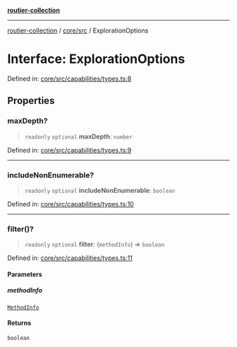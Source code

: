 [**routier-collection**](../../../README.md)

***

[routier-collection](../../../README.md) / [core/src](../README.md) / ExplorationOptions

# Interface: ExplorationOptions

Defined in: [core/src/capabilities/types.ts:8](https://github.com/Agrejus/routier/blob/ae307d61bf9883ec014a438be7cbd96d2060d092/core/src/capabilities/types.ts#L8)

## Properties

### maxDepth?

> `readonly` `optional` **maxDepth**: `number`

Defined in: [core/src/capabilities/types.ts:9](https://github.com/Agrejus/routier/blob/ae307d61bf9883ec014a438be7cbd96d2060d092/core/src/capabilities/types.ts#L9)

***

### includeNonEnumerable?

> `readonly` `optional` **includeNonEnumerable**: `boolean`

Defined in: [core/src/capabilities/types.ts:10](https://github.com/Agrejus/routier/blob/ae307d61bf9883ec014a438be7cbd96d2060d092/core/src/capabilities/types.ts#L10)

***

### filter()?

> `readonly` `optional` **filter**: (`methodInfo`) => `boolean`

Defined in: [core/src/capabilities/types.ts:11](https://github.com/Agrejus/routier/blob/ae307d61bf9883ec014a438be7cbd96d2060d092/core/src/capabilities/types.ts#L11)

#### Parameters

##### methodInfo

[`MethodInfo`](MethodInfo.md)

#### Returns

`boolean`
